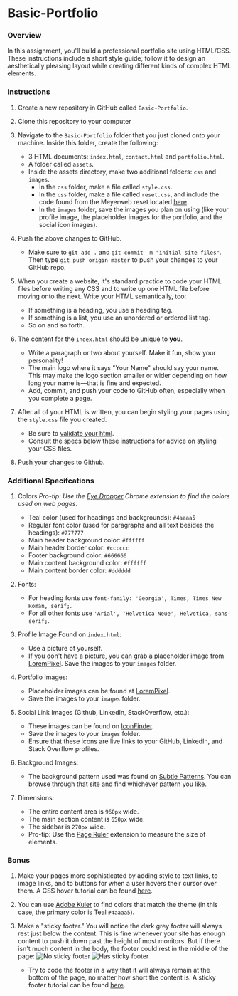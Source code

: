 # Basic-Portfolio

### Overview
In this assignment, you'll build a professional portfolio site using HTML/CSS. These instructions include a short style guide; follow it to design an aesthetically pleasing layout while creating different kinds of complex HTML elements. 

### Instructions
1. Create a new repository in GitHub called `Basic-Portfolio`.

2. Clone this repository to your computer

3. Navigate to the `Basic-Portfolio` folder that you just cloned onto your machine. Inside this folder, create the following: 
    * 3 HTML documents: `index.html`, `contact.html` and `portfolio.html`.
    * A folder called `assets`.
    * Inside the assets directory, make two additional folders: `css` and `images`.
      * In the `css` folder, make a file called `style.css`.
      * In the `css` folder, make a file called `reset.css`, and include the code found from the Meyerweb reset located [here](http://meyerweb.com/eric/tools/css/reset/reset.css).
      * In the `images` folder, save the images you plan on using (like your profile image, the placeholder images for the portfolio, and the social icon images).

4. Push the above changes to GitHub. 
    * Make sure to `git add .` and `git commit -m "initial site files"`. Then type `git push origin master` to push your changes to your GitHub repo. 

5. When you create a website, it's standard practice to code your HTML files before writing any CSS and to write up one HTML file before moving onto the next. Write your HTML semantically, too: 
    * If something is a heading, you use a heading tag. 
    * If something is a list, you use an unordered or ordered list tag.
    * So on and so forth.

6. The content for the `index.html` should be unique to **you**. 
    * Write a paragraph or two about yourself. Make it fun, show your personality!
    * The main logo where it says "Your Name" should say your name. This may make the logo section smaller or wider depending on how long your name is&mdash;that is fine and expected.
    * Add, commit, and push your code to GitHub often, especially when you complete a page.

7. After all of your HTML is written, you can begin styling your pages using the `style.css` file you created.
    * Be sure to [validate your html](https://validator.w3.org/#validate_by_input).
    * Consult the specs below these instructions for advice on styling your CSS files.

8. Push your changes to Github.

### Additional Specifcations
1. Colors *Pro-tip: Use the [Eye Dropper](https://chrome.google.com/webstore/detail/eye-dropper/hmdcmlfkchdmnmnmheododdhjedfccka) Chrome extension to find the colors used on web pages.*
    * Teal color (used for headings and backgrounds): `#4aaaa5`
    * Regular font color (used for paragraphs and all text besides the headings): `#777777`
    * Main header background color: `#ffffff`
    * Main header border color: `#cccccc`
    * Footer background color: `#666666`
    * Main content background color: `#ffffff`
    * Main content border color: `#dddddd`

2. Fonts:
    * For heading fonts use `font-family: 'Georgia', Times, Times New Roman, serif;`.
    * For all other fonts use `'Arial', 'Helvetica Neue', Helvetica, sans-serif;`.

3. Profile Image Found on `index.html`:
    * Use a picture of yourself. 
    * If you don't have a picture, you can grab a placeholder image from [LoremPixel](http://lorempixel.com/). Save the images to your `images` folder.

4. Portfolio Images:
    * Placeholder images can be found at [LoremPixel](http://lorempixel.com/). 
    * Save the images to your `images` folder.

5. Social Link Images (Github, LinkedIn,  StackOverflow, etc.):
    * These images can be found on [IconFinder](https://www.iconfinder.com/).
    * Save the images to your `images` folder.
    * Ensure that these icons are live links to your GitHub, LinkedIn, and Stack Overflow profiles.

6. Background Images:
    + The background pattern used was found on [Subtle Patterns](https://subtlepatterns.com/). You can browse through that site and find whichever pattern you like.

7. Dimensions:
    * The entire content area is `960px` wide.
    * The main section content is `650px` wide.
    * The sidebar is `270px` wide.
    * Pro-tip: Use the [Page Ruler](https://chrome.google.com/webstore/detail/page-ruler/jlpkojjdgbllmedoapgfodplfhcbnbpn/related?hl=en) extension to measure the size of elements.

### Bonus
1. Make your pages more sophisticated by adding style to text links, to image links, and to buttons for when a user hovers their cursor over them. A CSS hover tutorial can be found [here](http://www.codeitpretty.com/2013/06/how-to-use-css-hover-effects.html). 

2. You can use [Adobe Kuler](https://color.adobe.com/create/color-wheel/) to find colors that match the theme (in this case, the primary color is Teal `#4aaaa5`).

3. Make a "sticky footer." You will notice the dark grey footer will always rest just below the content. This is fine whenever your site has enough content to push it down past the height of most monitors. But if there isn't much content in the body, the footer could rest in the middle of the page:
    ![No sticky footer](Images/bonus_nosticky.jpg)
    ![Has sticky footer](Images/bonus_stickyfooter.jpg)
    * Try to code the footer in a way that it will always remain at the bottom of the page, no matter how short the content is. A sticky footer tutorial can be found [here](http://ryanfait.com/html5-sticky-footer/). 

